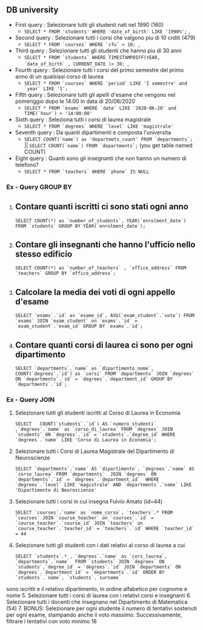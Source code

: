 ## DB university

- First query : Selezionare tutti gli studenti nati nel 1990 (160)
    - ```SELECT * FROM 'students' WHERE 'date_of_birth' LIKE '1990%';``` ,
- Second query : Selezionare tutti i corsi che valgono piu di 10 crditi (479)
    - ```SELECT * FROM `courses` WHERE `cfu` > 10; ```,
- Third query : Selezionare tutti gli studenti che hanno piu di 30 anni
    - ```SELECT * FROM `students` WHERE TIMESTAMPDIFF(YEAR, `date_of_birth` , CURRENT_DATE )> 30; ```,
- Fourth query : Selezionare tutti i corsi del primo semestre del primo anno di un qualsiasi corso di laurea 
    - ```SELECT * FROM `courses` WHERE `period` LIKE 'I semestre' and `year` LIKE '1'; ```
- Fifth query : Selezionare tutti gli apelli d'esame che vengono nel pomeriggio dopo le 14.00 in data di 20/06/2020
    - ```SELECT * FROM `exams` WHERE `date` LIKE '2020-06-20' and TIME(`hour`) > '14:00:00'```
- Sixth query : Seleziona tutti i corsi di laurea magistrale 
    - ```SELECT * FROM `degrees` WHERE `level` LIKE 'magistrale'```
- Seventh query : Da quanti dipartimenti e composta l'universita
    - ```SELECT COUNT(`name`) as 'departmets_count' FROM `departments`;``` || ```SELECT COUNT(`name`) FROM `departments`;``` (you get table named COUNT)
- Eight query : Quanti sono gli insegnanti che non hanno un numero di telefono?
    - ```SELECT * FROM `teachers` WHERE `phone` IS NULL```


### Ex - Query GROUP BY

1. Contare quanti iscritti ci sono stati ogni anno
    - 
    ``` 
    SELECT COUNT(*) as `number_of_students`, YEAR(`enrolment_date`) FROM `students` GROUP BY YEAR(`enrolment_date`); 
    
    ```

2. Contare gli insegnanti che hanno l'ufficio nello stesso edificio
    - 
    ```
    SELECT COUNT(*) as `number_of_teachers` , `office_address` FROM `teachers` GROUP BY `office_address`; 
    
    ```

3. Calcolare la media dei voti di ogni appello d'esame
    -  
    ``` 
    SELECT `exams`.`id` as `esame_id`, AVG(`exam_student`.`vote`) FROM `exams` JOIN `exam_student` on `exams`.`id` = `exam_student`.`exam_id` GROUP BY `exams`.`id`; 
    
    ```

4. Contare quanti corsi di laurea ci sono per ogni dipartimento
    - 
    ```
    SELECT `departments`.`name` as `dipartimento_nome`, COUNT(`degrees`.`id`) as `corsi` FROM `departments` JOIN `degrees` ON `departments`.`id` = `degrees`.`department_id` GROUP BY `departments`.`id`; 

    ```


### Ex - Query JOIN 

1. Selezionare tutti gli studenti iscritti al Corso di Laurea in Economia 
    ``` 
    SELECT   COUNT(`students`.`id`) AS `numero_studenti` ,`degrees`.`name` as `corso_di_laurea` FROM `degrees` JOIN `students` ON `degrees`.`id` = `students`.`degree_id` WHERE `degrees`.`name` LIKE 'Corso di Laurea in Economia'; 
    
    ```

2. Selezionare tutti i Corsi di Laurea Magistrale del Dipartimento di Neuroscienze
    ``` 
    SELECT `departments`.`name` AS `dipartimento`, `degrees`.`name` AS `corso_laurea` FROM `departments`  JOIN `degrees` ON `departments`.`id` = `degrees`.`department_id`  WHERE `degrees`.`level` LIKE 'magistrale' AND `departments`.`name` LIKE 'Dipartimento di Neuroscienze'
    
    ```

3. Selezionare tutti i corsi in cui insegna Fulvio Amato (id=44)
    ``` 
    SELECT `courses`.`name` as `nome_corso`, `teachers`.* FROM `courses` JOIN `course_teacher` on `courses`.`id` = `course_teacher`.`course_id` JOIN `teachers` on `course_teacher`.`teacher_id` = `teachers`.`id` WHERE `teacher_id` = 44 
    
    ```

4. Selezionare tutti gli studenti con i dati relativi al corso di laurea a cui
    ```
    SELECT `students`.* , `degrees`.`name` as `cors_laurea`, `departments`.`name`  FROM `students` JOIN `degrees` ON `students`.`degree_id` = `degrees`.`id` JOIN `departments` ON `degrees`.`department_id` = `departments`.`id` ORDER BY `students`.`name`, `students`.`surname` 
    
    ```

sono iscritti e il relativo dipartimento, in ordine alfabetico per cognome e
nome
5. Selezionare tutti i corsi di laurea con i relativi corsi e insegnanti
6. Selezionare tutti i docenti che insegnano nel Dipartimento di
Matematica (54)
7. BONUS: Selezionare per ogni studente il numero di tentativi sostenuti
per ogni esame, stampando anche il voto massimo. Successivamente,
filtrare i tentativi con voto minimo 18
